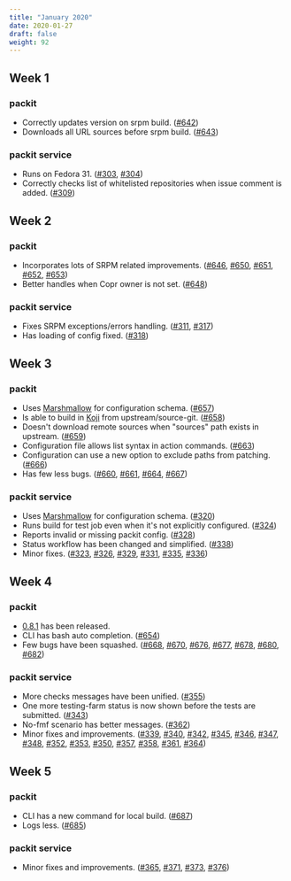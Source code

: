 ```yaml
---
title: "January 2020"
date: 2020-01-27
draft: false
weight: 92
---
```


## Week 1

### packit

- Correctly updates version on srpm build. ([#642](https://github.com/packit-service/packit/pull/642))
- Downloads all URL sources before srpm build. ([#643](https://github.com/packit-service/packit/pull/643))

### packit service

- Runs on Fedora 31. ([#303](https://github.com/packit-service/packit-service/pull/303), [#304](https://github.com/packit-service/packit-service/pull/304))
- Correctly checks list of whitelisted repositories when issue comment is added. ([#309](https://github.com/packit-service/packit-service/pull/309))

## Week 2

### packit

- Incorporates lots of SRPM related improvements. ([#646](https://github.com/packit-service/packit/pull/646), [#650](https://github.com/packit-service/packit/pull/650), [#651](https://github.com/packit-service/packit/pull/651), [#652](https://github.com/packit-service/packit/pull/652), [#653](https://github.com/packit-service/packit/pull/653))
- Better handles when Copr owner is not set. ([#648](https://github.com/packit-service/packit/pull/648))

### packit service

- Fixes SRPM exceptions/errors handling. ([#311](https://github.com/packit-service/packit-service/pull/311), [#317](https://github.com/packit-service/packit-service/pull/317))
- Has loading of config fixed. ([#318](https://github.com/packit-service/packit-service/pull/318))

## Week 3

### packit

- Uses [Marshmallow](https://pypi.org/project/marshmallow) for configuration schema. ([#657](https://github.com/packit-service/packit/pull/657))
- Is able to build in [Koji](https://koji.fedoraproject.org) from upstream/source-git. ([#658](https://github.com/packit-service/packit/pull/658))
- Doesn't download remote sources when "sources" path exists in upstream. ([#659](https://github.com/packit-service/packit/pull/659))
- Configuration file allows list syntax in action commands. ([#663](https://github.com/packit-service/packit/pull/663))
- Configuration can use a new option to exclude paths from patching. ([#666](https://github.com/packit-service/packit/pull/666))
- Has few less bugs. ([#660](https://github.com/packit-service/packit/pull/660), [#661](https://github.com/packit-service/packit/pull/661), [#664](https://github.com/packit-service/packit/pull/664), [#667](https://github.com/packit-service/packit/pull/667))

### packit service

- Uses [Marshmallow](https://pypi.org/project/marshmallow) for configuration schema. ([#320](https://github.com/packit-service/packit-service/pull/320))
- Runs build for test job even when it's not explicitly configured. ([#324](https://github.com/packit-service/packit-service/pull/324))
- Reports invalid or missing packit config. ([#328](https://github.com/packit-service/packit-service/pull/328))
- Status workflow has been changed and simplified. ([#338](https://github.com/packit-service/packit-service/pull/338))
- Minor fixes. ([#323](https://github.com/packit-service/packit-service/pull/323), [#326](https://github.com/packit-service/packit-service/pull/326), [#329](https://github.com/packit-service/packit-service/pull/329), [#331](https://github.com/packit-service/packit-service/pull/331), [#335](https://github.com/packit-service/packit-service/pull/335), [#336](https://github.com/packit-service/packit-service/pull/336))

## Week 4

### packit

- [0.8.1](https://pypi.org/project/packitos/0.8.1/) has been released.
- CLI has bash auto completion. ([#654](https://github.com/packit-service/packit/pull/654))
- Few bugs have been squashed. ([#668](https://github.com/packit-service/packit/pull/668), [#670](https://github.com/packit-service/packit/pull/670), [#676](https://github.com/packit-service/packit/pull/676), [#677](https://github.com/packit-service/packit/pull/677), [#678](https://github.com/packit-service/packit/pull/678), [#680](https://github.com/packit-service/packit/pull/680), [#682](https://github.com/packit-service/packit/pull/682))

### packit service

- More checks messages have been unified. ([#355](https://github.com/packit-service/packit-service/pull/355))
- One more testing-farm status is now shown before the tests are submitted. ([#343](https://github.com/packit-service/packit-service/pull/343))
- No-fmf scenario has better messages. ([#362](https://github.com/packit-service/packit-service/pull/362))
- Minor fixes and improvements. ([#339](https://github.com/packit-service/packit-service/pull/339), [#340](https://github.com/packit-service/packit-service/pull/340), [#342](https://github.com/packit-service/packit-service/pull/342), [#345](https://github.com/packit-service/packit-service/pull/345), [#346](https://github.com/packit-service/packit-service/pull/346), [#347](https://github.com/packit-service/packit-service/pull/347), [#348](https://github.com/packit-service/packit-service/pull/348), [#352](https://github.com/packit-service/packit-service/pull/352), [#353](https://github.com/packit-service/packit-service/pull/353), [#350](https://github.com/packit-service/packit-service/pull/350), [#357](https://github.com/packit-service/packit-service/pull/357), [#358](https://github.com/packit-service/packit-service/pull/358), [#361](https://github.com/packit-service/packit-service/pull/361), [#364](https://github.com/packit-service/packit-service/pull/364))

## Week 5

### packit

- CLI has a new command for local build. ([#687](https://github.com/packit-service/packit/pull/687))
- Logs less. ([#685](https://github.com/packit-service/packit/pull/685))

### packit service

- Minor fixes and improvements. ([#365](https://github.com/packit-service/packit-service/pull/365), [#371](https://github.com/packit-service/packit-service/pull/371), [#373](https://github.com/packit-service/packit-service/pull/373), [#376](https://github.com/packit-service/packit-service/pull/376))
